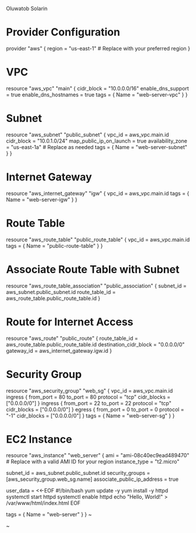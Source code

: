 Oluwatob Solarin

# Provider Configuration
provider "aws" {
  region = "us-east-1" # Replace with your preferred region
}

# VPC
resource "aws_vpc" "main" {
  cidr_block           = "10.0.0.0/16"
  enable_dns_support   = true
  enable_dns_hostnames = true
  tags = {
    Name = "web-server-vpc"
  }
}

# Subnet
resource "aws_subnet" "public_subnet" {
  vpc_id                  = aws_vpc.main.id
  cidr_block              = "10.0.1.0/24"
  map_public_ip_on_launch = true
  availability_zone       = "us-east-1a" # Replace as needed
  tags = {
    Name = "web-server-subnet"
  }
}

# Internet Gateway
resource "aws_internet_gateway" "igw" {
  vpc_id = aws_vpc.main.id
  tags = {
    Name = "web-server-igw"
  }
}

# Route Table
resource "aws_route_table" "public_route_table" {
  vpc_id = aws_vpc.main.id
  tags = {
    Name = "public-route-table"
  }
}

# Associate Route Table with Subnet
resource "aws_route_table_association" "public_association" {
  subnet_id      = aws_subnet.public_subnet.id
  route_table_id = aws_route_table.public_route_table.id
}

# Route for Internet Access
resource "aws_route" "public_route" {
  route_table_id         = aws_route_table.public_route_table.id
  destination_cidr_block = "0.0.0.0/0"
  gateway_id             = aws_internet_gateway.igw.id
}

# Security Group
resource "aws_security_group" "web_sg" {
  vpc_id = aws_vpc.main.id
  ingress {
    from_port   = 80
    to_port     = 80
    protocol    = "tcp"
    cidr_blocks = ["0.0.0.0/0"]
  }
  ingress {
    from_port   = 22
    to_port     = 22
    protocol    = "tcp"
    cidr_blocks = ["0.0.0.0/0"]
  }
  egress {
    from_port   = 0
    to_port     = 0
    protocol    = "-1"
    cidr_blocks = ["0.0.0.0/0"]
  }
  tags = {
    Name = "web-server-sg"
  }
}

# EC2 Instance
resource "aws_instance" "web_server" {
  ami           = "ami-08c40ec9ead489470" # Replace with a valid AMI ID for your region
  instance_type = "t2.micro"

  subnet_id              = aws_subnet.public_subnet.id
  security_groups        = [aws_security_group.web_sg.name]
  associate_public_ip_address = true

  user_data = <<-EOF
              #!/bin/bash
              yum update -y
              yum install -y httpd
              systemctl start httpd
              systemctl enable httpd
              echo "Hello, World!" > /var/www/html/index.html
              EOF

  tags = {
    Name = "web-server"
  }
}
~

~

